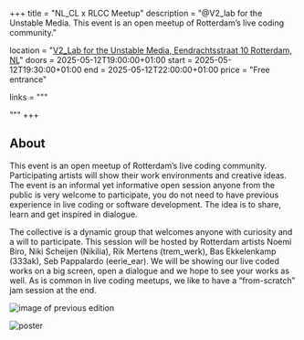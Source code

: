 +++
title       = "NL_CL x RLCC Meetup"
description = "@V2_lab for the Unstable Media. This event is an open meetup of Rotterdam’s live coding community."

location    = "[V2_Lab for the Unstable Media, Eendrachtsstraat 10 Rotterdam, NL](https://www.openstreetmap.org/node/6766334767)"
doors       = 2025-05-12T19:00:00+01:00
start       = 2025-05-12T19:30:00+01:00
end         = 2025-05-12T22:00:00+01:00
price       = "Free entrance"

links = """
  <!-- ### [» Go to eventpage ](https://v2.nl/events/rotterdam-live-coders-community-meetup-2025-iv) -->
"""
+++

## About
This event is an open meetup of Rotterdam’s live coding community. Participating artists will show their work environments and creative ideas. The event is an informal yet informative open session anyone from the public is very welcome to participate, you do not need to have previous experience in live coding or software development. The idea is to share, learn and get inspired in dialogue.

The collective is a dynamic group that welcomes anyone with curiosity and a will to participate. This session will be hosted by Rotterdam artists Noemi Biro, Niki Scheijen (Nikilia), Rik Mertens (trem_werk), Bas Ekkelenkamp (333ak), Seb Pappalardo (eerie_ear). We will be showing our live coded works on a big screen, open a dialogue and we hope to see your works as well. As is common in live coding meetups, we like to have a “from-scratch” jam session at the end.

![image of previous edition](/photos/rlcc-2025-01-13/Flo-Verhulst-V2-13jan-22.jpg)

![poster](/photos/rlcc/Live-coders-2025-3.jpg)  